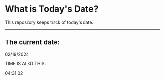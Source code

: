 # What is Today's Date?
This repository keeps track of today's date.
* * *
 
## The current date:  
 02/19/2024 
  
  
 TIME IS ALSO THIS: 
  
 04:31.02 
  
  
